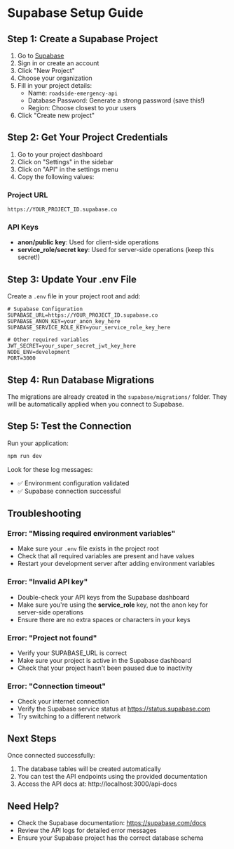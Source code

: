 # Supabase Setup Guide

## Step 1: Create a Supabase Project

1. Go to [Supabase](https://app.supabase.com)
2. Sign in or create an account
3. Click "New Project"
4. Choose your organization
5. Fill in your project details:
   - Name: `roadside-emergency-api`
   - Database Password: Generate a strong password (save this!)
   - Region: Choose closest to your users
6. Click "Create new project"

## Step 2: Get Your Project Credentials

1. Go to your project dashboard
2. Click on "Settings" in the sidebar
3. Click on "API" in the settings menu
4. Copy the following values:

### Project URL
```
https://YOUR_PROJECT_ID.supabase.co
```

### API Keys
- **anon/public key**: Used for client-side operations
- **service_role/secret key**: Used for server-side operations (keep this secret!)

## Step 3: Update Your .env File

Create a `.env` file in your project root and add:

```env
# Supabase Configuration
SUPABASE_URL=https://YOUR_PROJECT_ID.supabase.co
SUPABASE_ANON_KEY=your_anon_key_here
SUPABASE_SERVICE_ROLE_KEY=your_service_role_key_here

# Other required variables
JWT_SECRET=your_super_secret_jwt_key_here
NODE_ENV=development
PORT=3000
```

## Step 4: Run Database Migrations

The migrations are already created in the `supabase/migrations/` folder. They will be automatically applied when you connect to Supabase.

## Step 5: Test the Connection

Run your application:
```bash
npm run dev
```

Look for these log messages:
- ✅ Environment configuration validated
- ✅ Supabase connection successful

## Troubleshooting

### Error: "Missing required environment variables"
- Make sure your `.env` file exists in the project root
- Check that all required variables are present and have values
- Restart your development server after adding environment variables

### Error: "Invalid API key"
- Double-check your API keys from the Supabase dashboard
- Make sure you're using the **service_role** key, not the anon key for server-side operations
- Ensure there are no extra spaces or characters in your keys

### Error: "Project not found" 
- Verify your SUPABASE_URL is correct
- Make sure your project is active in the Supabase dashboard
- Check that your project hasn't been paused due to inactivity

### Error: "Connection timeout"
- Check your internet connection
- Verify the Supabase service status at https://status.supabase.com
- Try switching to a different network

## Next Steps

Once connected successfully:
1. The database tables will be created automatically
2. You can test the API endpoints using the provided documentation
3. Access the API docs at: http://localhost:3000/api-docs

## Need Help?

- Check the Supabase documentation: https://supabase.com/docs
- Review the API logs for detailed error messages
- Ensure your Supabase project has the correct database schema